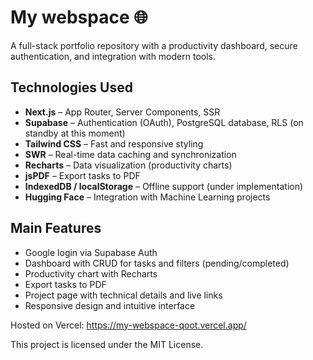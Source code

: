 # My webspace 🌐

A full-stack portfolio repository with a productivity dashboard, secure authentication, and integration with modern tools. 

## Technologies Used

- **Next.js** – App Router, Server Components, SSR
- **Supabase** – Authentication (OAuth), PostgreSQL database, RLS (on standby at this moment)
- **Tailwind CSS** – Fast and responsive styling
- **SWR** – Real-time data caching and synchronization
- **Recharts** – Data visualization (productivity charts)
- **jsPDF** – Export tasks to PDF
- **IndexedDB / localStorage** – Offline support (under implementation)
- **Hugging Face** – Integration with Machine Learning projects

## Main Features

-  Google login via Supabase Auth
-  Dashboard with CRUD for tasks and filters (pending/completed)
-  Productivity chart with Recharts
-  Export tasks to PDF
-  Project page with technical details and live links
-  Responsive design and intuitive interface

Hosted on Vercel:
https://my-webspace-qoot.vercel.app/

This project is licensed under the MIT License.
